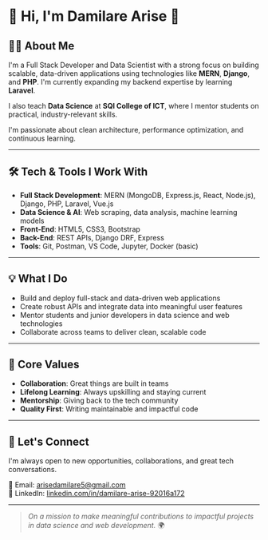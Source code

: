 # 👋 Hi, I'm Damilare Arise 🚀

## 👨‍💻 About Me

I'm a Full Stack Developer and Data Scientist with a strong focus on building scalable, data-driven applications using technologies like **MERN**, **Django**, and **PHP**. I'm currently expanding my backend expertise by learning **Laravel**.  

I also teach **Data Science** at **SQI College of ICT**, where I mentor students on practical, industry-relevant skills.  

I'm passionate about clean architecture, performance optimization, and continuous learning.

---

## 🛠️ Tech & Tools I Work With

- **Full Stack Development**: MERN (MongoDB, Express.js, React, Node.js), Django, PHP, Laravel, Vue.js  
- **Data Science & AI**: Web scraping, data analysis, machine learning models  
- **Front-End**: HTML5, CSS3, Bootstrap  
- **Back-End**: REST APIs, Django DRF, Express  
- **Tools**: Git, Postman, VS Code, Jupyter, Docker (basic)

---

## 💡 What I Do

- Build and deploy full-stack and data-driven web applications  
- Create robust APIs and integrate data into meaningful user features  
- Mentor students and junior developers in data science and web technologies  
- Collaborate across teams to deliver clean, scalable code  

---

## 🌟 Core Values

- **Collaboration**: Great things are built in teams  
- **Lifelong Learning**: Always upskilling and staying current  
- **Mentorship**: Giving back to the tech community  
- **Quality First**: Writing maintainable and impactful code

---

## 🤝 Let's Connect

I'm always open to new opportunities, collaborations, and great tech conversations.

📧 Email: [arisedamilare5@gmail.com](mailto:arisedamilare5@gmail.com)  
🔗 LinkedIn: [linkedin.com/in/damilare-arise-92016a172](https://www.linkedin.com/in/damilare-arise-92016a172)

---

> *On a mission to make meaningful contributions to impactful projects in data science and web development.* 🌍
